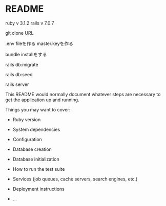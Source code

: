 # README

ruby v 3.1.2
rails v 7.0.7

git clone URL

.env fileを作る
master.keyを作る

bundle installをする

rails db:migrate

rails db:seed

rails server


This README would normally document whatever steps are necessary to get the
application up and running.

Things you may want to cover:

* Ruby version

* System dependencies

* Configuration

* Database creation

* Database initialization

* How to run the test suite

* Services (job queues, cache servers, search engines, etc.)

* Deployment instructions

* ...
